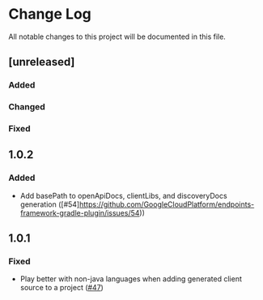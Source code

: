 # Change Log
All notable changes to this project will be documented in this file.
## [unreleased]

### Added

### Changed

### Fixed

## 1.0.2
### Added
- Add basePath to openApiDocs, clientLibs, and discoveryDocs generation ([#54]https://github.com/GoogleCloudPlatform/endpoints-framework-gradle-plugin/issues/54))

## 1.0.1
### Fixed
- Play better with non-java languages when adding generated client source to a project ([#47](https://github.com/GoogleCloudPlatform/endpoints-framework-gradle-plugin/issues/47))
